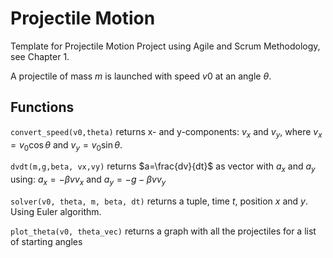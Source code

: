 # Projectile Motion

Template for Projectile Motion Project using Agile and Scrum Methodology, see Chapter 1.

A projectile of mass $m$ is launched with speed $v0$ at an angle $\theta$. 

## Functions

`convert_speed(v0,theta)` returns x- and y-components: $v_x$ and $v_y$, where $v_x = v_0 \cos \theta$ and $v_y = v_0 \sin \theta$.

`dvdt(m,g,beta, vx,vy)` returns $a=\frac{dv}{dt}$ as vector with $a_x$ and $a_y$ using: $a_x = -\beta v v_x$ and $a_y = -g - \beta v v_y$

`solver(v0, theta, m, beta, dt)` returns a tuple, time $t$, position $x$ and $y$. Using Euler algorithm.

`plot_theta(v0, theta_vec)` returns a graph with all the projectiles for a list of starting angles
